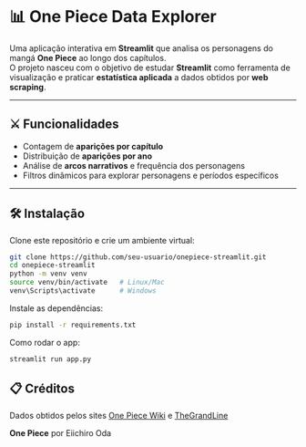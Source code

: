 # 📊 One Piece Data Explorer

Uma aplicação interativa em **Streamlit** que analisa os personagens do mangá **One Piece** ao longo dos capítulos.  
O projeto nasceu com o objetivo de estudar **Streamlit** como ferramenta de visualização e praticar **estatística aplicada** a dados obtidos por **web scraping**.

---

## ⚔️ Funcionalidades

- Contagem de **aparições por capítulo**
- Distribuição de **aparições por ano**
- Análise de **arcos narrativos** e frequência dos personagens
- Filtros dinâmicos para explorar personagens e períodos específicos

---

## 🛠️ Instalação

Clone este repositório e crie um ambiente virtual:

```bash
git clone https://github.com/seu-usuario/onepiece-streamlit.git
cd onepiece-streamlit
python -m venv venv
source venv/bin/activate   # Linux/Mac
venv\Scripts\activate      # Windows
```

Instale as dependências:

```bash
pip install -r requirements.txt
```

Como rodar o app:

```bash
streamlit run app.py
```

## 📋 Créditos 

Dados obtidos pelos sites [One Piece Wiki](https://onepiece.fandom.com/wiki/One_Piece_Wiki) e [TheGrandLine](https://www.thegrandline.com/odatocLIVE.htm)

**One Piece** por Eiichiro Oda
